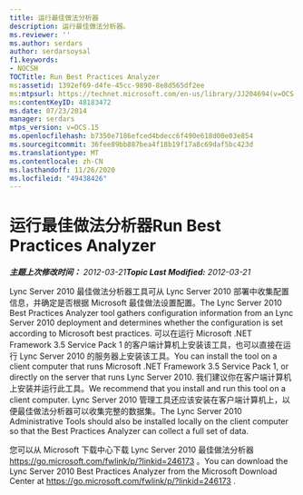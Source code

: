 ```yaml
---
title: 运行最佳做法分析器
description: 运行最佳做法分析器。
ms.reviewer: ''
ms.author: serdars
author: serdarsoysal
f1.keywords:
- NOCSH
TOCTitle: Run Best Practices Analyzer
ms:assetid: 1392ef69-d4fe-45cc-9890-8e8d565df2ee
ms:mtpsurl: https://technet.microsoft.com/en-us/library/JJ204694(v=OCS.15)
ms:contentKeyID: 48183472
ms.date: 07/23/2014
manager: serdars
mtps_version: v=OCS.15
ms.openlocfilehash: b7350e7186efced4bdecc6f490e618d00e03e854
ms.sourcegitcommit: 36fee89bb887bea4f18b19f17a8c69daf5bc423d
ms.translationtype: MT
ms.contentlocale: zh-CN
ms.lasthandoff: 11/26/2020
ms.locfileid: "49438426"
---
```

# <a name="run-best-practices-analyzer"></a><span data-ttu-id="2d35a-103">运行最佳做法分析器</span><span class="sxs-lookup"><span data-stu-id="2d35a-103">Run Best Practices Analyzer</span></span>

<div data-xmlns="http://www.w3.org/1999/xhtml">

<div class="topic" data-xmlns="http://www.w3.org/1999/xhtml" data-msxsl="urn:schemas-microsoft-com:xslt" data-cs="https://msdn.microsoft.com/">

<div data-asp="https://msdn2.microsoft.com/asp">



</div>

<div id="mainSection">

<div id="mainBody"><span data-ttu-id="2d35a-104">

<span> </span></span><span class="sxs-lookup"><span data-stu-id="2d35a-104">

<span> </span></span></span>

<span data-ttu-id="2d35a-105">_**主题上次修改时间：** 2012-03-21_</span><span class="sxs-lookup"><span data-stu-id="2d35a-105">_**Topic Last Modified:** 2012-03-21_</span></span>

<span data-ttu-id="2d35a-106">Lync Server 2010 最佳做法分析器工具可从 Lync Server 2010 部署中收集配置信息，并确定是否根据 Microsoft 最佳做法设置配置。</span><span class="sxs-lookup"><span data-stu-id="2d35a-106">The Lync Server 2010 Best Practices Analyzer tool gathers configuration information from an Lync Server 2010 deployment and determines whether the configuration is set according to Microsoft best practices.</span></span> <span data-ttu-id="2d35a-107">可以在运行 Microsoft .NET Framework 3.5 Service Pack 1 的客户端计算机上安装该工具，也可以直接在运行 Lync Server 2010 的服务器上安装该工具。</span><span class="sxs-lookup"><span data-stu-id="2d35a-107">You can install the tool on a client computer that runs Microsoft .NET Framework 3.5 Service Pack 1, or directly on the server that runs Lync Server 2010.</span></span> <span data-ttu-id="2d35a-108">我们建议你在客户端计算机上安装并运行此工具。</span><span class="sxs-lookup"><span data-stu-id="2d35a-108">We recommend that you install and run this tool on a client computer.</span></span> <span data-ttu-id="2d35a-109">Lync Server 2010 管理工具还应该安装在客户端计算机上，以便最佳做法分析器可以收集完整的数据集。</span><span class="sxs-lookup"><span data-stu-id="2d35a-109">The Lync Server 2010 Administrative Tools should also be installed locally on the client computer so that the Best Practices Analyzer can collect a full set of data.</span></span>

<span data-ttu-id="2d35a-110">您可以从 Microsoft 下载中心下载 Lync Server 2010 最佳做法分析器 <https://go.microsoft.com/fwlink/p/?linkid=246173> 。</span><span class="sxs-lookup"><span data-stu-id="2d35a-110">You can download the Lync Server 2010 Best Practices Analyzer from the Microsoft Download Center at <https://go.microsoft.com/fwlink/p/?linkid=246173> .</span></span>

<span data-ttu-id="2d35a-111"></div>

<span> </span>

</div>

</div>

</span><span class="sxs-lookup"><span data-stu-id="2d35a-111"></div>

<span> </span>

</div>

</div>

</span></span></div>

